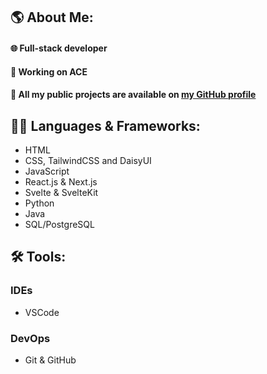 ## 🌎 About Me:
#### 🌐 Full-stack developer
#### 🔨 Working on ACE
#### 👀 All my public projects are available on [my GitHub profile](https://github.com/dgnflying?tab=repositories)

## 👨‍💻 Languages & Frameworks:
- HTML
- CSS, TailwindCSS and DaisyUI
- JavaScript
- React.js & Next.js
- Svelte & SvelteKit
- Python
- Java
- SQL/PostgreSQL

## 🛠️ Tools:
### IDEs
- VSCode

### DevOps
- Git & GitHub
